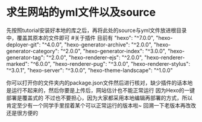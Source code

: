 # 求生网站的yml文件以及source
先按照tutorial安装好本地的库之后，再将此处的source与yml文件放进根目录中，覆盖其原本的文件即可
#关于插件
目前有
    "hexo": "^7.0.0",
    "hexo-deployer-git": "^4.0.0",
    "hexo-generator-archive": "^2.0.0",
    "hexo-generator-category": "^2.0.0",
    "hexo-generator-index": "^3.0.0",
    "hexo-generator-tag": "^2.0.0",
    "hexo-renderer-ejs": "^2.0.0",
    "hexo-renderer-marked": "^6.0.0",
    "hexo-renderer-pug": "^3.0.0",
    "hexo-renderer-stylus": "^3.0.1",
    "hexo-server": "^3.0.0",
    "hexo-theme-landscape": "^1.0.0"

你可以打开你的文件夹内的package.json文件然后进行核对，缺少插件的话本地是运行不起来的，然后你要是上传后，网站估计也不能正常运行
因为Hexo的一键部署是覆盖式的
不过也不要担心，因为大家都采用本地编辑再部署的方式，所以肯定至少有一个同学手里捏着某个可以正常运行的版本啦~
回溯一下老版本再改改还是很方便的
